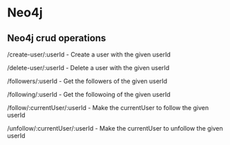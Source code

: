 # Neo4j

## Neo4j crud operations

/create-user/:userId - Create a user with the given userId

/delete-user/:userId - Delete a user with the given userId

/followers/:userId - Get the followers of the given userId

/following/:userId - Get the followoing of the given userId

/follow/:currentUser/:userId - Make the currentUser to follow the given userId

/unfollow/:currentUser/:userId - Make the currentUser to unfollow the given userId
